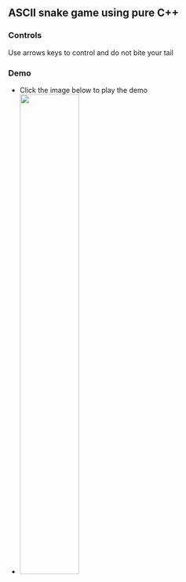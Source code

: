
## ASCII snake game using pure C++

### Controls
Use arrows keys to control and do not bite your tail

### Demo
- Click the image below to play the demo
- [<img src="https://i.ytimg.com/vi/LGsTR4n94ds/hqdefault.jpg" width="50%">](https://www.youtube.com/watch?v=LGsTR4n94ds "Polar Flower")
